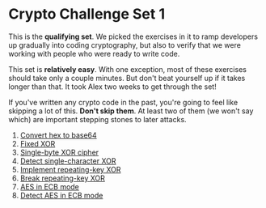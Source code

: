 # Crypto Challenge Set 1

This is the **qualifying set**. We picked the exercises in it to ramp
developers up gradually into coding cryptography, but also to verify
that we were working with people who were ready to write code.

This set is **relatively easy**. With one exception, most of these
exercises should take only a couple minutes. But don't beat yourself
up if it takes longer than that. It took Alex two weeks to get through
the set!

If you've written any crypto code in the past, you're going to feel
like skipping a lot of this. **Don't skip them**. At least two of them
(we won't say which) are important stepping stones to later attacks.

1. [Convert hex to base64](https://github.com/wasamasa/cryptopals/blob/master/01/01.md)
2. [Fixed XOR](https://github.com/wasamasa/cryptopals/blob/master/01/02.md)
3. [Single-byte XOR cipher](https://github.com/wasamasa/cryptopals/blob/master/01/03.md)
4. [Detect single-character XOR](https://github.com/wasamasa/cryptopals/blob/master/01/04.md)
5. [Implement repeating-key XOR](https://github.com/wasamasa/cryptopals/blob/master/01/05.md)
6. [Break repeating-key XOR](https://github.com/wasamasa/cryptopals/blob/master/01/06.md)
7. [AES in ECB mode](https://github.com/wasamasa/cryptopals/blob/master/01/07.md)
8. [Detect AES in ECB mode](https://github.com/wasamasa/cryptopals/blob/master/01/08.md)
